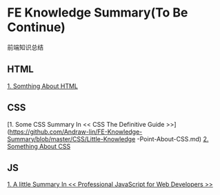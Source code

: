 # FE Knowledge Summary(To Be Continue)

前端知识总结

## HTML

 [1. Somthing About HTML](https://github.com/Andraw-lin/FE-Knowledge-Summary/blob/master/HTML/Something-About-HTML.md)



## CSS

 [1. Some CSS Summary In << CSS The Definitive Guide >>](https://github.com/Andraw-lin/FE-Knowledge-Summary/blob/master/CSS/Little-Knowledge -Point-About-CSS.md)
 [2. Something About CSS](https://github.com/Andraw-lin/FE-Knowledge-Summary/blob/master/CSS/Something-About-CSS.md)


## JS

 [1. A little Summary In << Professional JavaScript for Web Developers >>](https://github.com/Andraw-lin/FE-Knowledge-Summary/blob/master/JAVASCRIPT/A-Little-Summary-About-Js.md)
